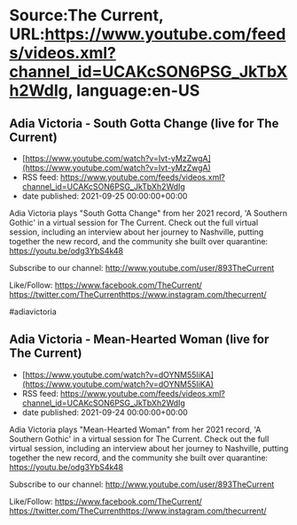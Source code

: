 # Source:The Current, URL:https://www.youtube.com/feeds/videos.xml?channel_id=UCAKcSON6PSG_JkTbXh2WdIg, language:en-US

## Adia Victoria - South Gotta Change (live for The Current)
 - [https://www.youtube.com/watch?v=Ivt-yMzZwgA](https://www.youtube.com/watch?v=Ivt-yMzZwgA)
 - RSS feed: https://www.youtube.com/feeds/videos.xml?channel_id=UCAKcSON6PSG_JkTbXh2WdIg
 - date published: 2021-09-25 00:00:00+00:00

Adia Victoria plays "South Gotta Change" from her 2021 record, 'A Southern Gothic' in a virtual session for The Current. Check out the full virtual session, including an interview about her journey to Nashville, putting together the new record, and the community she built over quarantine: https://youtu.be/odg3YbS4k48

Subscribe to our channel:
http://www.youtube.com/user/893TheCurrent

Like/Follow:
https://www.facebook.com/TheCurrent/​​​​
https://twitter.com/TheCurrent​​​​
https://www.instagram.com/thecurrent/

#adiavictoria

## Adia Victoria - Mean-Hearted Woman (live for The Current)
 - [https://www.youtube.com/watch?v=dOYNM55IiKA](https://www.youtube.com/watch?v=dOYNM55IiKA)
 - RSS feed: https://www.youtube.com/feeds/videos.xml?channel_id=UCAKcSON6PSG_JkTbXh2WdIg
 - date published: 2021-09-24 00:00:00+00:00

Adia Victoria plays "Mean-Hearted Woman" from her 2021 record, 'A Southern Gothic' in a virtual session for The Current. Check out the full virtual session, including an interview about her journey to Nashville, putting together the new record, and the community she built over quarantine: https://youtu.be/odg3YbS4k48

Subscribe to our channel:
http://www.youtube.com/user/893TheCurrent

Like/Follow:
https://www.facebook.com/TheCurrent/​​​​
https://twitter.com/TheCurrent​​​​
https://www.instagram.com/thecurrent/

